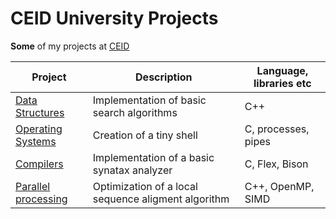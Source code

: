 # CEID University Projects

**Some** of my projects at [CEID](https://www.ceid.upatras.gr/)

Project  | Description | Language, libraries etc
------------- | ------------- | ------------
[Data Structures][data]  |  Implementation of basic search algorithms | C++
[Operating Systems][os] | Creation of a tiny shell | C, processes, pipes
[Compilers][comp]  |  Implementation of a basic synatax analyzer | C, Flex, Bison
[Parallel processing][parale] | Optimization of a local sequence aligment algorithm | C++, OpenMP, SIMD


[data]: <./Data-Structures>
[os]: <./Operating-Systems>
[comp]: <./Compilers>
[parale]: <./Parallel-Processing>
